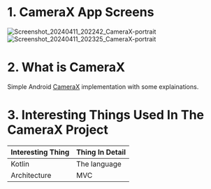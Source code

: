 # 1. CameraX App Screens
![Screenshot_20240411_202242_CameraX-portrait](https://github.com/brianosoro/CameraX/assets/5961753/fe2b5ac2-9d7a-4d3d-b58a-f166895706de)
![Screenshot_20240411_202325_CameraX-portrait](https://github.com/brianosoro/CameraX/assets/5961753/f9f8dad4-3af9-4853-8f28-18645a3f71b5)

# 2. What is CameraX
Simple Android [CameraX](https://developer.android.com/media/camera/camerax)  implementation with some explainations.

# 3. Interesting Things Used In The CameraX Project

| Interesting Thing	| Thing In Detail |
| ------------- | ------------- |
|Kotlin	| The language |
|Architecture |	MVC|

